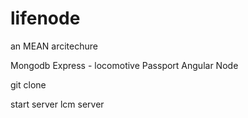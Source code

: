 lifenode
========

an MEAN arcitechure

Mongodb
Express - locomotive
Passport
Angular
Node

git clone

start server
 lcm server